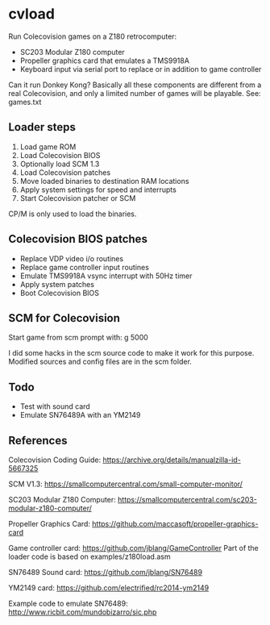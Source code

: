 ﻿# cvload
Run Colecovision games on a Z180 retrocomputer:
- SC203 Modular Z180 computer 
- Propeller graphics card that emulates a TMS9918A
- Keyboard input via serial port to replace or in addition to game controller

Can it run Donkey Kong?
Basically all these components are different from a real Colecovision,
and only a limited number of games will be playable.
See: games.txt

## Loader steps
1. Load game ROM 
2. Load Colecovision BIOS
3. Optionally load SCM 1.3
4. Load Colecovision patches
4. Move loaded binaries to destination RAM locations
5. Apply system settings for speed and interrupts
6. Start Colecovision patcher or SCM

CP/M is only used to load the binaries.

## Colecovision BIOS patches

- Replace VDP video i/o routines
- Replace game controller input routines
- Emulate TMS9918A vsync interrupt with 50Hz timer 
- Apply system patches
- Boot Colecovision BIOS

## SCM for Colecovision

Start game from scm prompt with:
g 5000

I did some hacks in the scm source code to make it work for this purpose.
Modified sources and config files are in the scm folder.

## Todo
- Test with sound card
- Emulate SN76489A with an YM2149


## References
Colecovision Coding Guide:
https://archive.org/details/manualzilla-id-5667325

SCM V1.3:
https://smallcomputercentral.com/small-computer-monitor/

SC203 Modular Z180 Computer:
https://smallcomputercentral.com/sc203-modular-z180-computer/

Propeller Graphics Card:
https://github.com/maccasoft/propeller-graphics-card

Game controller card:
https://github.com/jblang/GameController
Part of the loader code is based on examples/z180load.asm

SN76489 Sound card:
https://github.com/jblang/SN76489

YM2149 card:
https://github.com/electrified/rc2014-ym2149

Example code to emulate SN76489: 
http://www.ricbit.com/mundobizarro/sic.php

